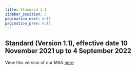 ```yaml
---
title: Standard 1.1
sidebar_position: 3
pagination_next: null
pagination_prev: null
---
```


## Standard (Version 1.1), effective date 10 November 2021 up to 4 September 2022

View this version of our MSA [here](https://www.codat.io/msa-22november21/).

